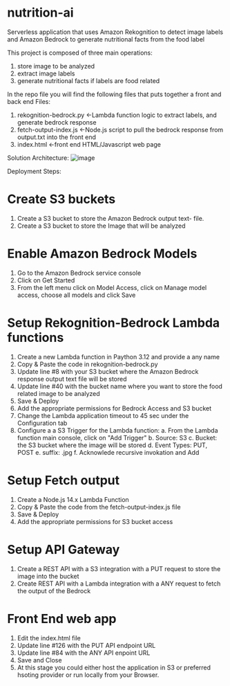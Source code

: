 # nutrition-ai
Serverless application that uses Amazon Rekognition to detect image labels and Amazon Bedrock to generate  nutritional facts from the food label


This project is composed of three main operations: 
  1. store image to be analyzed
  2. extract image labels
  3. generate nutritional facts if labels are food related

In the repo file you will find the following files that puts together a front and back end
Files: 
  1. rekognition-bedrock.py <-Lambda function logic to extract labels, and generate bedrock response
  2. fetch-output-index.js <-Node.js script to pull the bedrock response from output.txt into the front end
  3. index.html <-front end HTML/Javascript web page

Solution Architecture:
![image](https://github.com/Mlyrics/nutrition-ai/assets/150750290/fd4e9b84-f123-4108-aa3a-362adc3ac925)

Deployment Steps: 
# Create S3 buckets
1. Create a S3 bucket to store the Amazon Bedrock output text- file. 
2. Create a S3 bucket to store the Image that will be analyzed

# Enable Amazon Bedrock Models
1. Go to the Amazon Bedrock service console
2. Click on Get Started
3. From the left menu click on Model Access, click on Manage model access, choose all models and click Save

# Setup Rekognition-Bedrock Lambda functions
1. Create a new Lambda function in Paython 3.12 and provide a any name
2. Copy & Paste the code in rekognition-bedrock.py
3. Update line #8 with your S3 bucket where the Amazon Bedrock response output text file will be stored
4. Update line #40 with the bucket name where you want to store the food related image to be analyzed
5. Save & Deploy
6. Add the appropriate permissions for Bedrock Access and S3 bucket
7. Change the Lambda application timeout to 45 sec under the Configuration tab
8. Configure a a S3 Trigger for the Lambda function:
   a. From the Lambda function main console, click on "Add Trigger"
   b. Source: S3
   c. Bucket: the S3 bucket where the image will be stored
   d. Event Types: PUT, POST
   e. suffix: .jpg
   f. Acknowlede recursive invokation and Add

# Setup Fetch output
1. Create a Node.js 14.x Lambda Function
2. Copy & Paste the code from the fetch-output-index.js file
3. Save & Deploy
4. Add the appropriate permissions for S3 bucket access

# Setup API Gateway
1. Create a REST API with a S3 integration with a PUT request to store the image into the bucket
2. Create  REST API with a Lambda integration with a ANY request to fetch the output of the Bedrock

# Front End web app
1. Edit the index.html file
2. Update line #126 with the PUT API endpoint URL
3. Update line #84 with the ANY API enpoint URL
4. Save and Close
5. At this stage you could either host the application in S3 or preferred hsoting provider or run locally from your Browser. 
